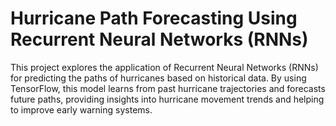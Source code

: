 # Hurricane Path Forecasting Using Recurrent Neural Networks (RNNs)

This project explores the application of Recurrent Neural Networks (RNNs) for predicting the paths of hurricanes based on historical data. By using TensorFlow, this model learns from past hurricane trajectories and forecasts future paths, providing insights into hurricane movement trends and helping to improve early warning systems.
